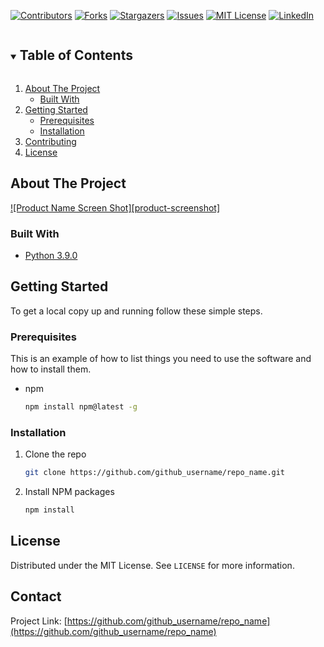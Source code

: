 <!--
*** Thanks for checking out the Best-README-Template. If you have a suggestion
*** that would make this better, please fork the repo and create a pull request
*** or simply open an issue with the tag "enhancement".
*** Thanks again! Now go create something AMAZING! :D
***
***
***
*** To avoid retyping too much info. Do a search and replace for the following:
*** github_username, repo_name, twitter_handle, email, project_title, project_description
-->



<!-- PROJECT SHIELDS -->
<!--
*** I'm using markdown "reference style" links for readability.
*** Reference links are enclosed in brackets [ ] instead of parentheses ( ).
*** See the bottom of this document for the declaration of the reference variables
*** for contributors-url, forks-url, etc. This is an optional, concise syntax you may use.
*** https://www.markdownguide.org/basic-syntax/#reference-style-links
-->
[![Contributors][contributors-shield]][contributors-url]
[![Forks][forks-shield]][forks-url]
[![Stargazers][stars-shield]][stars-url]
[![Issues][issues-shield]][issues-url]
[![MIT License][license-shield]][license-url]
[![LinkedIn][linkedin-shield]][linkedin-url]

<!-- TABLE OF CONTENTS -->
<details open="open">
  <summary><h2 style="display: inline-block">Table of Contents</h2></summary>
  <ol>
    <li>
      <a href="#about-the-project">About The Project</a>
      <ul>
        <li><a href="#built-with">Built With</a></li>
      </ul>
    </li>
    <li>
      <a href="#getting-started">Getting Started</a>
      <ul>
        <li><a href="#prerequisites">Prerequisites</a></li>
        <li><a href="#installation">Installation</a></li>
      </ul>
    </li>
    <!-- <li><a href="#usage">Usage</a></li> -->
    <!-- <li><a href="#roadmap">Roadmap</a></li> -->
    <li><a href="#contributing">Contributing</a></li>
    <li><a href="#license">License</a></li>
    <!-- <li><a href="#contact">Contact</a></li> -->
    <!-- <li><a href="#acknowledgements">Acknowledgements</a></li> -->
  </ol>
</details>



<!-- ABOUT THE PROJECT -->
## About The Project

[![Product Name Screen Shot][product-screenshot]](https://example.com)

### Built With

* [Python 3.9.0](https://www.python.org/downloads/release/python-390/)
<!-- * []() -->
<!-- * []() -->



<!-- GETTING STARTED -->
## Getting Started

To get a local copy up and running follow these simple steps.

### Prerequisites

This is an example of how to list things you need to use the software and how to install them.
* npm
  ```sh
  npm install npm@latest -g
  ```

### Installation

1. Clone the repo
   ```sh
   git clone https://github.com/github_username/repo_name.git
   ```
2. Install NPM packages
   ```sh
   npm install
   ```



<!-- USAGE EXAMPLES -->
<!-- ## Usage -->

<!-- Use this space to show useful examples of how a project can be used. Additional screenshots, code examples and demos work well in this space. You may also link to more resources. -->

<!-- _For more examples, please refer to the [Documentation](https://example.com)_ -->



<!-- ROADMAP -->
<!-- ## Roadmap -->

<!-- See the [open issues](https://github.com/github_username/repo_name/issues) for a list of proposed features (and known issues). -->



<!-- CONTRIBUTING -->
<!-- ## Contributing -->

<!-- Contributions are what make the open source community such an amazing place to be learn, inspire, and create. Any contributions you make are **greatly appreciated**. -->

<!-- 1. Fork the Project -->
<!-- 2. Create your Feature Branch (`git checkout -b feature/AmazingFeature`) -->
<!-- 3. Commit your Changes (`git commit -m 'Add some AmazingFeature'`) -->
<!-- 4. Push to the Branch (`git push origin feature/AmazingFeature`) -->
<!-- 5. Open a Pull Request -->



<!-- LICENSE -->
## License

Distributed under the MIT License. See `LICENSE` for more information.



<!-- CONTACT -->
## Contact

<!-- Your Name - [@twitter_handle](https://twitter.com/twitter_handle) - email -->

Project Link: [https://github.com/github_username/repo_name](https://github.com/github_username/repo_name)



<!-- ACKNOWLEDGEMENTS -->
<!-- ## Acknowledgements -->

<!-- * []() -->
<!-- * []() -->
<!-- * []() -->





<!-- MARKDOWN LINKS & IMAGES -->
<!-- https://www.markdownguide.org/basic-syntax/#reference-style-links -->
[contributors-shield]: https://img.shields.io/github/contributors/ocastaneda3/multilayer-perceptron.svg?style=for-the-badge
[contributors-url]: https://github.com/ocastaneda3/multilayer-perceptron/graphs/contributors
[forks-shield]: https://img.shields.io/github/forks/ocastaneda3/multilayer-perceptron.svg?style=for-the-badge
[forks-url]: https://github.com/ocastaneda3/multilayer-perceptron/network/members
[stars-shield]: https://img.shields.io/github/stars/ocastaneda3/multilayer-perceptron.svg?style=for-the-badge
[stars-url]: https://github.com/ocastaneda3/multilayer-perceptron/stargazers
[issues-shield]: https://img.shields.io/github/issues/ocastaneda3/multilayer-perceptron.svg?style=for-the-badge
[issues-url]: https://github.com/ocastaneda3/multilayer-perceptron/issues
[license-shield]: https://img.shields.io/github/license/ocastaneda3/multilayer-perceptron.svg?style=for-the-badge
[license-url]: https://github.com/ocastaneda3/multilayer-perceptron/blob/master/LICENSE.txt
[linkedin-shield]: https://img.shields.io/badge/-LinkedIn-black.svg?style=for-the-badge&logo=linkedin&colorB=555
[linkedin-url]: https://linkedin.com/in/oscar-castaneda93/
